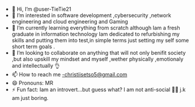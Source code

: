 - 👋 Hi, I’m @user-TieTie21
- 👀 I’m interested in software development ,cybersecurity ,network engineering and cloud engineering and Gaming  
- 🌱 I’m currently learning everything from scratch although Iam a fresh graduate in information technology Iam dedicated to refurbishing my skills and putting them into test,in simple terms just setting my self some short term goals .
- 💞️ I’m looking to collaborate on anything that will not only benifit society ,but also upskill my mindset and myself ,wether physically ,emotionaly and intellectually 👌
- 📫 How to reach me -christiisetso5@gmail.com 
- 😄 Pronouns: MR 
- ⚡ Fun fact: Iam an introvert...but guess what? I am not anti-social 🤣🤣 j.k am just boring.

<!---

--->
